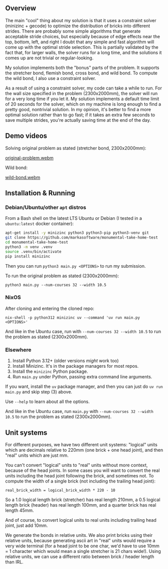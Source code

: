 ## Overview

The main "cool" thing about my solution is that it uses a constraint solver (minizinc + gecode) to
optimize the distribution of bricks into different strides. There are probably some simple
algorithms that generate acceptable stride choices, but especially because of edge effects near the
top, bottom, left, and right I doubt that any simple and fast algorithm will come up with the
optimal stride selection. This is partially validated by the fact that, for larger walls, the solver
runs for a long time, and the solutions it comes up are not trivial or regular-looking.

My solution implements both the "bonus" parts of the problem. It supports the stretcher bond,
flemish bond, cross bond, and wild bond. To compute the wild bond, I also use a constraint solver.

As a result of using a constraint solver, my code can take a while to run. For the wall size
specified in the problem (2300x2000mm), the solver will run for a very long time if you let it. My
solution implements a default time limit of 20 seconds for the solver, which on my machine is long
enough to find a pretty good, nontrivial solution. In my opinion, it's better to find a more optimal
solution rather than to go fast; if it takes an extra few seconds to save multiple strides, you're
actually saving time at the end of the day.

## Demo videos

Solving original problem as stated (stretcher bond, 2300x2000mm):

[original-problem.webm](https://github.com/user-attachments/assets/b8f361f9-427e-4102-b27a-59d23b328ba3)

Wild bond:

[wild-bond.webm](https://github.com/user-attachments/assets/83aac485-0796-4950-aaca-e32bee758074)

## Installation & Running

### Debian/Ubuntu/other `apt` distros

From a Bash shell on the latest LTS Ubuntu or Debian (I tested in a `ubuntu:latest` docker container):

```bash
apt-get install -y minizinc python3 python3-pip python3-venv git
git clone https://github.com/markasoftware/monumental-take-home-test
cd monumental-take-home-test
python3 -m venv .venv
source .venv/bin/activate
pip install minizinc
```

Then you can run `python3 main.py <OPTIONS>` to run my submission.

To run the original problem as stated (2300x2000mm):

```
python3 main.py --num-courses 32 --width 10.5
```

### NixOS

After cloning and entering the cloned repo:

```
nix-shell -p python312 minizinc uv --command 'uv run main.py <OPTIONS>'
```

And like in the Ubuntu case, run with `--num-courses 32 --width 10.5` to run the problem as stated (2300x2000mm).

### Elsewhere

1. Install Python 3.12+ (older versions *might* work too)
2. Install Minizinc. It's in the package managers for most repos.
3. Install the `minizinc` Python package.
4. Run `main.py` under Python, passing extra command line arguments.

If you want, install the `uv` package manager, and then you can just do `uv run main.py` and skip step (3) above.

Use `--help` to learn about all the options.

And like in the Ubuntu case, run `main.py` with `--num-courses 32 --width 10.5` to run the problem as stated (2300x2000mm).

## Unit systems

For different purposes, we have two different unit systems: "logical" units which are decimals
relative to 220mm (one brick + one head joint), and then "real" units which are just mm.

You can't convert "logical" units to "real" units without more context, because of the head joints.
In some cases you will want to convert the real units including the head joint following the brick,
and sometimes not. To compute the width of a single brick (not including the trailing head joint):

```
real_brick_width = logical_brick_width * 220 - 10
```

So a 1.0 logical length brick (stretcher) has real length 210mm, a 0.5 logical length brick (header)
has real length 100mm, and a quarter brick has real length 45mm.

And of course, to convert logical units to real units including trailing head joint, just add 10mm.

We generate the bonds in relative units. We also print bricks using their relative units, because
generating ascii art in "real" units would require a very wide terminal (for a head joint to be one
char, we'd have to use 10mm = 1 character which would mean a single stretcher is 21 chars wide!).
Using relative units, we can use a different ratio between brick / header length than IRL.
